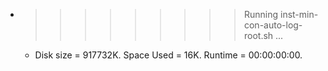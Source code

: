 * >>>>>>>>> Running inst-min-con-auto-log-root.sh ...
  * Disk size = 917732K. Space Used = 16K. Runtime = 00:00:00:00.
